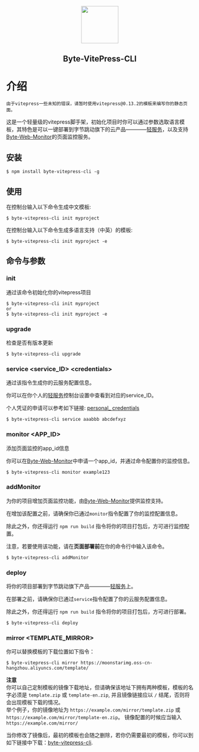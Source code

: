 <p align="center"><img src="https://s2.ax1x.com/2020/02/04/1DsmTO.png" height = "100" /></p>
<h2 align="center">Byte-VitePress-CLI</h2>

# 介绍

`由于vitepress一些未知的错误，请暂时使用vitepress@0.13.2的模板来编写你的静态页面。`

这是一个轻量级的vitepress脚手架，初始化项目时你可以通过参数选取语言模板，其特色是可以一键部署到字节跳动旗下的云产品————[轻服务](https://qingfuwu.cn/)，以及支持[Byte-Web-Monitor](https://byte-web-monitor.vansin.top/)的页面监控服务。

## 安装

```
$ npm install byte-vitepress-cli -g
```

## 使用

在控制台输入以下命令生成中文模板:

```
$ byte-vitepress-cli init myproject
```

在控制台输入以下命令生成多语言支持（中英）的模板:

```
$ byte-vitepress-cli init myproject -e
```

## 命令与参数

### init 

通过该命令初始化你的vitepress项目

```
$ byte-vitepress-cli init myproject 
or 
$ byte-vitepress-cli init myproject -e
```

### upgrade

检查是否有版本更新

```
$ byte-vitepress-cli upgrade
```

### service <service_ID> \<credentials>

通过该指令生成你的云服务配置信息。

你可以在你个人的[轻服务](https://qingfuwu.cn/)控制台设置中查看到对应的service_ID。

个人凭证的申请可以参考如下链接: [personal_ credentials](https://qingfuwu.cn/docs/openapi/personaltoken2.html)

```
$ byte-vitepress-cli service aaabbb abcdefxyz
```

### monitor <APP_ID>

添加页面监控的app_id信息

你可以在[Byte-Web-Monitor](https://byte-web-monitor.vansin.top/)中申请一个app_id，并通过命令配置你的监控信息。

```
$ byte-vitepress-cli monitor example123
```

### addMonitor 

为你的项目增加页面监控功能，由[Byte-Web-Monitor](https://byte-web-monitor.vansin.top/)提供监控支持。

在增加该配置之前，请确保你已通过`monitor`指令配置了你的监控配置信息。

除此之外，你还得运行 `npm run build` 指令将你的项目打包后，方可进行监控配置。

注意，若要使用该功能，请在**页面部署前**在你的命令行中输入该命令。

```
$ byte-vitepress-cli addMonitor
```

### deploy

将你的项目部署到字节跳动旗下产品————[轻服务](https://qingfuwu.cn/)上。

在部署之前，请确保你已通过`service`指令配置了你的云服务配置信息。

除此之外，你还得运行 `npm run build` 指令将你的项目打包后，方可进行部署。

```
$ byte-vitepress-cli deploy
```

### mirror <TEMPLATE_MIRROR>

你可以替换模板的下载位置如下指令：

```
$ byte-vitepress-cli mirror https://moonstarimg.oss-cn-hangzhou.aliyuncs.com/template/
```

**注意**  
你可以自己定制模板的镜像下载地址，但请确保该地址下拥有两种模板，模板的名字必须是 `template.zip` 或 `template-en.zip`, 并且镜像链接应以 `/` 结尾，否则将会出现模板下载的情况。  
举个例子，你的镜像地址为 `https://example.com/mirror/template.zip` 或 `https://example.com/mirror/template-en.zip`。
镜像配置的时候应当输入 `https://example.com/mirror/`  

当你修改了镜像后，最初的模板也会随之删除，若你仍需要最初的模板，你可以到如下链接中下载：[byte-vitepress-cli](https://github.com/YoungX99/byte-vitepress-cli). 

